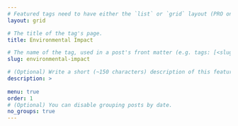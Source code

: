 ```yaml
---
# Featured tags need to have either the `list` or `grid` layout (PRO only).
layout: grid

# The title of the tag's page.
title: Environmental Impact

# The name of the tag, used in a post's front matter (e.g. tags: [<slug>]).
slug: environmental-impact

# (Optional) Write a short (~150 characters) description of this featured tag.
description: >
 
menu: true
order: 1
# (Optional) You can disable grouping posts by date.
no_groups: true
---
```

